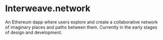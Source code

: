 # Interweave.network

An Ethereum dapp where users explore and create a collaborative network of imaginary places and paths between them. Currently in the early stages of design and development.
